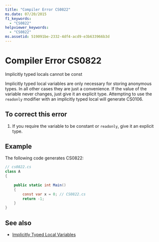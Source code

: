 ```yaml
---
title: "Compiler Error CS0822"
ms.date: 07/20/2015
f1_keywords: 
  - "CS0822"
helpviewer_keywords: 
  - "CS0822"
ms.assetid: 519091be-2332-4df4-acd9-e3b633966b3d
---
```

# Compiler Error CS0822
Implicitly typed locals cannot be const  
  
 Implicitly typed local variables are only necessary for storing anonymous types. In all other cases they are just a convenience. If the value of the variable never changes, just give it an explicit type. Attempting to use the `readonly` modifier with an implicitly typed local will generate CS0106.  
  
## To correct this error  
  
1. If you require the variable to be constant or `readonly`, give it an explicit type.  
  
## Example  
 The following code generates CS0822:  
  
```csharp  
// cs0822.cs  
class A  
{  
  
    public static int Main()  
    {  
        const var x = 0; // CS0822.cs  
        return -1;  
    }  
}  
```  
  
## See also

- [Implicitly Typed Local Variables](../programming-guide/classes-and-structs/implicitly-typed-local-variables.md)
